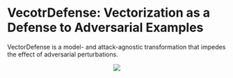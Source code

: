 # VecotrDefense: Vectorization as a Defense to Adversarial Examples

VectorDefense is a model- and attack-agnostic transformation that impedes the effect of adversarial perturbations.

<p align="center">
    <img src="concpet.pdf">
</p>

